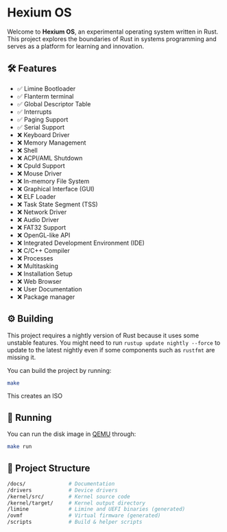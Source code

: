 # **Hexium OS**

Welcome to **Hexium OS**, an experimental operating system written in Rust. This project explores the boundaries of Rust in systems programming and serves as a platform for learning and innovation.

## **🛠️ Features**

- :white_check_mark: Limine Bootloader
- :white_check_mark: Flanterm terminal
- :white_check_mark: Global Descriptor Table
- :white_check_mark: Interrupts
- :white_check_mark: Paging Support
- :white_check_mark: Serial Support
- :x: Keyboard Driver
- :x: Memory Management
- :x: Shell
- :x: ACPI/AML Shutdown
- :x: CpuId Support
- :x: Mouse Driver
- :x: In-memory File System
- :x: Graphical Interface (GUI)
- :x: ELF Loader
- :x: Task State Segment (TSS)
- :x: Network Driver
- :x: Audio Driver
- :x: FAT32 Support
- :x: OpenGL-like API
- :x: Integrated Development Environment (IDE)
- :x: C/C++ Compiler
- :x: Processes
- :x: Multitasking
- :x: Installation Setup
- :x: Web Browser
- :x: User Documentation
- :x: Package manager

## **⚙️ Building**

This project requires a nightly version of Rust because it uses some unstable features. You might need to run `rustup update nightly --force` to update to the latest nightly even if some components such as `rustfmt` are missing it.

You can build the project by running:

```bash
make
```

This creates an ISO

## **🚀 Running**

You can run the disk image in [QEMU] through:

```bash
make run
```

## **:open_file_folder: Project Structure**

```bash
/docs/              # Documentation
/drivers            # Device drivers
/kernel/src/        # Kernel source code
/kernel/target/     # Kernel output directory
/limine             # Limine and UEFI binaries (generated)
/ovmf               # Virtual firmware (generated)
/scripts            # Build & helper scripts
```

[QEMU]: https://www.qemu.org/
